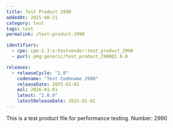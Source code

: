 ```yaml
---
title: Test Product 2990
addedAt: 2025-08-21
category: test
tags: test
permalink: /test-product-2990

identifiers:
  - cpe: cpe:2.3:a:testvendor:test_product_2990
  - purl: pkg:generic/test_product_2990@1.0.0

releases:
  - releaseCycle: "1.0"
    codename: "Test Codename 2990"
    releaseDate: 2025-01-01
    eol: 2026-01-01
    latest: "1.0.0"
    latestReleaseDate: 2025-01-01
---
```


This is a test product file for performance testing. Number: 2990
